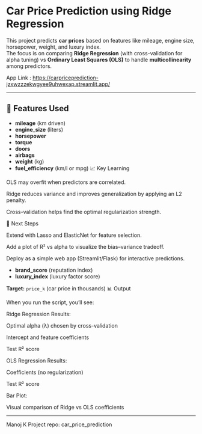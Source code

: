 # Car Price Prediction using Ridge Regression

This project predicts **car prices** based on features like mileage, engine size, horsepower, weight, and luxury index.  
The focus is on comparing **Ridge Regression** (with cross-validation for alpha tuning) vs **Ordinary Least Squares (OLS)** to handle **multicollinearity** among predictors.


App Link : https://carpriceprediction-jzxwzzzekwgyee9uhwexap.streamlit.app/


---

## 📌 Features Used
- **mileage** (km driven)  
- **engine_size** (liters)  
- **horsepower**  
- **torque**  
- **doors**  
- **airbags**  
- **weight** (kg)  
- **fuel_efficiency** (km/l or mpg)  📈 Key Learning

OLS may overfit when predictors are correlated.

Ridge reduces variance and improves generalization by applying an L2 penalty.

Cross-validation helps find the optimal regularization strength.

📌 Next Steps

Extend with Lasso and ElasticNet for feature selection.

Add a plot of R² vs alpha to visualize the bias–variance tradeoff.

Deploy as a simple web app (Streamlit/Flask) for interactive predictions.
- **brand_score** (reputation index)  
- **luxury_index** (luxury factor score)  

**Target:** `price_k` (car price in thousands)
📊 Output

When you run the script, you’ll see:

Ridge Regression Results:

Optimal alpha (λ) chosen by cross-validation

Intercept and feature coefficients

Test R² score

OLS Regression Results:

Coefficients (no regularization)

Test R² score

Bar Plot:

Visual comparison of Ridge vs OLS coefficients

---
Manoj K
Project repo: car_price_prediction
